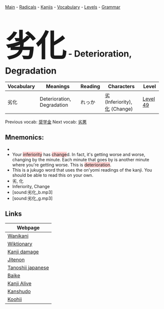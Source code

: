 <style> bigfont {font-size: 100px}</style>
[Main](../README.md) -
[Radicals](../radicals.md) -
[Kanjis](../kanjis.md) -
[Vocabulary](../vocabulary.md) -
[Levels](../levels.md) -
[Grammar](../grammar.md)
# <bigfont> 劣化</bigfont> - Deterioration, Degradation 

| Vocabulary | Meanings | Reading | Characters | Level |
| --- | --- | --- | --- | --- |
| 劣化 | Deterioration, Degradation | れっか |  [劣](../kanjis/劣.md) (Inferiority), [化](../kanjis/化.md) (Change) | [Level 49](../levels/wk_level49.md) |

Previous vocab: [奨学金](奨学金.md) Next vocab: [劣悪](劣悪.md) 

## Mnemonics:

* 
* Your <span style="background-color:#ffcccb"> inferiority</span> has <span style="background-color:#ffcccb"> change</span>d. In fact, it's getting worse and worse, changing by the minute. Each minute that goes by is another minute where you're getting worse. This is <span style="background-color:#ffcccb"> deterioration</span>.
* This is a jukugo word that uses the on'yomi readings of the kanji. You should be able to read this on your own.
* 劣, 化
* Inferiority, Change
* [sound:劣化_b.mp3]
* [sound:劣化_g.mp3]


## Links 

| Webpage |
| --- |
| [Wanikani          ](https://www.wanikani.com/kanji/劣化) |
| [Wiktionary        ](https://en.wiktionary.org/wiki/劣化) |
| [Kanji damage      ](http://www.kanjidamage.com/kanji/search?utf8=✓&q=劣化) |
| [Jitenon           ](https://jitenon.com/kanji/劣化) |
| [Tanoshii japanese ](https://www.tanoshiijapanese.com/dictionary/kanji.cfm?k=劣化) |
| [Baike             ](https://baike.baidu.com/item/劣化) |
| [Kanji Alive       ](https://app.kanjialive.com/劣化) |
| [Kanshudo          ](https://www.kanshudo.com/searchmn?q=劣化) |
| [Koohii            ](https://kanji.koohii.com/study/kanji/劣化) |
